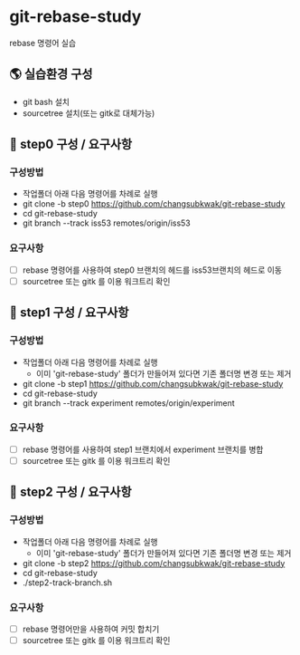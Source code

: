 # git-rebase-study
rebase 명령어 실습

## 🌎 실습환경 구성 
- git bash 설치
- sourcetree 설치(또는 gitk로 대체가능)

## 🎯 step0 구성 / 요구사항
### 구성방법
- 작업폴더 아래 다음 명령어를 차례로 실행
- git clone -b step0 https://github.com/changsubkwak/git-rebase-study
- cd git-rebase-study
- git branch --track iss53 remotes/origin/iss53

### 요구사항
- [ ] rebase 명령어를 사용하여 step0 브랜치의 헤드를 iss53브랜치의 헤드로 이동
- [ ] sourcetree 또는 gitk 를 이용 워크트리 확인

## 🎯 step1 구성 / 요구사항
### 구성방법
- 작업폴더 아래 다음 명령어를 차례로 실행
  - 이미 'git-rebase-study' 폴더가 만들어져 있다면 기존 폴더명 변경 또는 제거 
- git clone -b step1 https://github.com/changsubkwak/git-rebase-study
- cd git-rebase-study
- git branch --track experiment remotes/origin/experiment

### 요구사항
- [ ] rebase 명령어를 사용하여 step1 브랜치에서 experiment 브랜치를 병합
- [ ] sourcetree 또는 gitk 를 이용 워크트리 확인

## 🎯 step2 구성 / 요구사항
### 구성방법
- 작업폴더 아래 다음 명령어를 차례로 실행
  - 이미 'git-rebase-study' 폴더가 만들어져 있다면 기존 폴더명 변경 또는 제거 
- git clone -b step2 https://github.com/changsubkwak/git-rebase-study
- cd git-rebase-study
- ./step2-track-branch.sh

### 요구사항
- [ ] rebase 명령어만을 사용하여 커밋 합치기
- [ ] sourcetree 또는 gitk 를 이용 워크트리 확인
